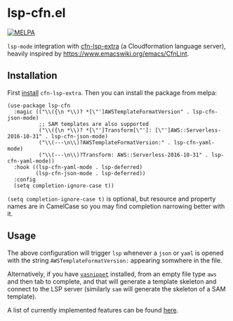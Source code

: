 # lsp-cfn.el
[![MELPA](https://melpa.org/packages/lsp-cfn-badge.svg)](https://melpa.org/#/lsp-cfn)

`lsp-mode` integration with [cfn-lsp-extra](https://github.com/LaurenceWarne/cfn-lsp-extra) (a Cloudformation language server), heavily inspired by https://www.emacswiki.org/emacs/CfnLint.

## Installation

First [install](https://github.com/LaurenceWarne/cfn-lsp-extra#installation) `cfn-lsp-extra`.  Then you can install the package from melpa:

```elisp
(use-package lsp-cfn
  :magic (("\\({\n *\\)? *[\"']AWSTemplateFormatVersion" . lsp-cfn-json-mode)
          ;; SAM templates are also supported
          ("\\({\n *\\)? *[\"']Transform[\"']: [\"']AWS::Serverless-2016-10-31" . lsp-cfn-json-mode)
          ("\\(---\n\\)?AWSTemplateFormatVersion:" . lsp-cfn-yaml-mode)
          ("\\(---\n\\)?Transform: AWS::Serverless-2016-10-31" . lsp-cfn-yaml-mode))
  :hook ((lsp-cfn-yaml-mode . lsp-deferred)
         (lsp-cfn-json-mode . lsp-deferred))
  :config
  (setq completion-ignore-case t))
```

`(setq completion-ignore-case t)` is optional, but resource and property names are in CamelCase so you may find completion narrowing better with it.

## Usage

The above configuration will trigger `lsp` whenever a `json` or `yaml` is opened with the string `AWSTemplateFormatVersion:` appearing somwhere in the file.

Alternatively, if you have [`yasnippet`](https://github.com/joaotavora/yasnippet) installed, from an empty file type `aws` and then tab to complete, and that will generate a template skeleton and connect to the LSP server (similarly `sam` will generate the skeleton of a SAM template).

A list of currently implemented features can be found [here](https://github.com/LaurenceWarne/cfn-lsp-extra#features).
